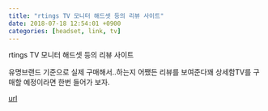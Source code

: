 ```yaml
---
title: "rtings TV 모니터 해드셋 등의 리뷰 사이트"
date: 2018-07-18 12:54:01 +0900
categories: [headset, link, tv]
---
```


rtings TV 모니터 해드셋 등의 리뷰 사이트

  
유명브랜드 기준으로 실제 구매해서..하는지 어쨌든 리뷰를 보여준다꽤 상세함TV를 구매할 예정이라면 한번 들어가 보자.


[url](http://www.mins01.com/mh/tech/read/1175)